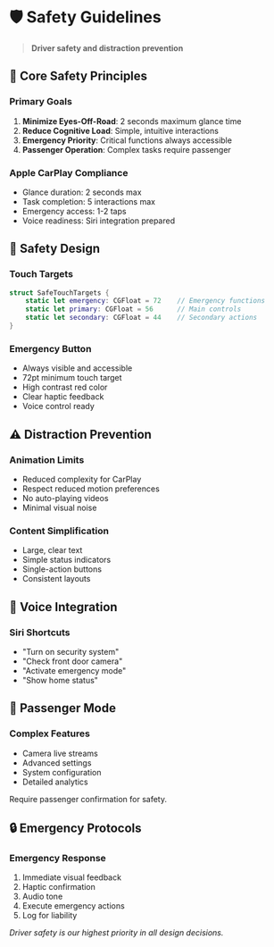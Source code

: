 # 🛡️ Safety Guidelines

> **Driver safety and distraction prevention**

## 🚗 Core Safety Principles

### Primary Goals
1. **Minimize Eyes-Off-Road**: 2 seconds maximum glance time
2. **Reduce Cognitive Load**: Simple, intuitive interactions
3. **Emergency Priority**: Critical functions always accessible
4. **Passenger Operation**: Complex tasks require passenger

### Apple CarPlay Compliance
- Glance duration: 2 seconds max
- Task completion: 5 interactions max
- Emergency access: 1-2 taps
- Voice readiness: Siri integration prepared

## 🎯 Safety Design

### Touch Targets
```swift
struct SafeTouchTargets {
    static let emergency: CGFloat = 72    // Emergency functions
    static let primary: CGFloat = 56      // Main controls
    static let secondary: CGFloat = 44    // Secondary actions
}
```

### Emergency Button
- Always visible and accessible
- 72pt minimum touch target
- High contrast red color
- Clear haptic feedback
- Voice control ready

## ⚠️ Distraction Prevention

### Animation Limits
- Reduced complexity for CarPlay
- Respect reduced motion preferences
- No auto-playing videos
- Minimal visual noise

### Content Simplification
- Large, clear text
- Simple status indicators
- Single-action buttons
- Consistent layouts

## 🎤 Voice Integration

### Siri Shortcuts
- "Turn on security system"
- "Check front door camera"
- "Activate emergency mode"
- "Show home status"

## 📱 Passenger Mode

### Complex Features
- Camera live streams
- Advanced settings
- System configuration
- Detailed analytics

Require passenger confirmation for safety.

## 🔒 Emergency Protocols

### Emergency Response
1. Immediate visual feedback
2. Haptic confirmation
3. Audio tone
4. Execute emergency actions
5. Log for liability

*Driver safety is our highest priority in all design decisions.*
